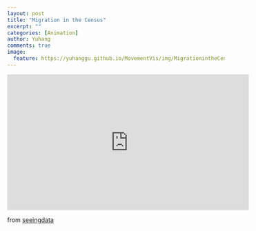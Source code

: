 ```yaml
---
layout: post
title: "Migration in the Census"
excerpt: ""
categories: [Animation]
author: Yuhang
comments: true
image:
  feature: https://yuhanggu.github.io/MovementVis/img/MigrationintheCensus.png
---
```


<div>
    <iframe width="560" height="315" src="https://www.youtube.com/embed/4fI2R9CX0Po" frameborder="0" allowfullscreen></iframe>
    <br>
</div>


<p>from <a href="http://seeingdata.cleverfranke.com/census/#">seeingdata</a></p>